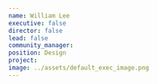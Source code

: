 ```yaml
---
name: William Lee
executive: false
director: false
lead: false
community_manager: 
position: Design
project:  
image: ../assets/default_exec_image.png
---
```

